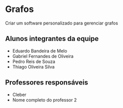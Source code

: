 # Grafos
Criar um  software 
personalizado  para  gerenciar grafos

## Alunos integrantes da equipe

* Eduardo Bandeira de Melo
* Gabriel Fernandes de Oliveira
* Pedro Reis de Souza
* Thiago Oliveira Silva

## Professores responsáveis

* Cleber
* Nome completo do professor 2

